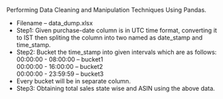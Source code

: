 Performing Data Cleaning and Manipulation Techniques Using Pandas. 
- Filename – data_dump.xlsx 
- Step1: Given purchase-date column is in UTC time format, converting it to IST then spliting the column into two named as date_stamp and time_stamp. 
- Step2: Bucket the time_stamp into given intervals which are as follows: <br />
  00:00:00 - 08:00:00 – bucket1 <br />
   00:00:00 - 16:00:00 – bucket2 <br />
   00:00:00 - 23:59:59 – bucket3 <br />
- Every bucket will be in separate column. 
- Step3: Obtaining total sales state wise and ASIN using the above data. 
